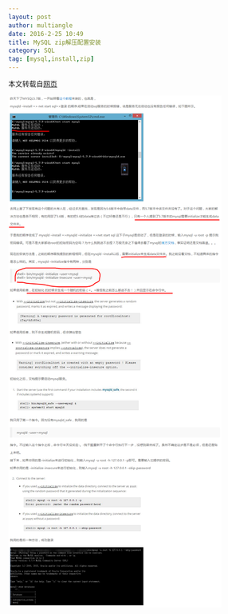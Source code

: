 ```yaml
---
layout: post
author: multiangle
date: 2016-2-25 10:49
title: MySQL zip解压配置安装
category: SQL
tag: [mysql,install,zip]
---
```


本文转载自[网页](http://blog.csdn.net/u014595019/article/details/49786711)

<!-- more -->

![mysql zip install](/public/img/sql/mysql_zip_install.png)
